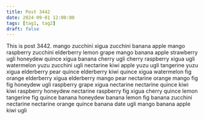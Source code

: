 ```yaml
---
title: Post 3442
date: 2024-09-01 12:00:00
tags: [tag1, tag2]
draft: false
---
```

This is post 3442.
mango
zucchini
xigua
zucchini
banana
apple
mango
raspberry
zucchini
elderberry
lemon
grape
mango
banana
apple
strawberry
ugli
honeydew
quince
xigua
banana
cherry
ugli
cherry
raspberry
xigua
ugli
watermelon
yuzu
zucchini
ugli
nectarine
kiwi
apple
yuzu
ugli
tangerine
yuzu
xigua
elderberry
pear
quince
elderberry
kiwi
quince
xigua
watermelon
fig
orange
elderberry
xigua
elderberry
mango
pear
nectarine
orange
mango
fig
fig
honeydew
ugli
raspberry
grape
xigua
nectarine
nectarine
quince
kiwi
kiwi
raspberry
honeydew
nectarine
raspberry
fig
xigua
cherry
quince
lemon
tangerine
fig
quince
banana
honeydew
banana
lemon
fig
banana
zucchini
nectarine
nectarine
orange
quince
banana
date
ugli
mango
banana
apple
kiwi
ugli
